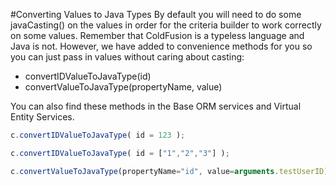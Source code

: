 #Converting Values to Java Types
By default you will need to do some javaCasting() on the values in order for the criteria builder to work correctly on some values. Remember that ColdFusion is a typeless language and Java is not. However, we have added to convenience methods for you so you can just pass in values without caring about casting:

* convertIDValueToJavaType(id)
* convertValueToJavaType(propertyName, value)

You can also find these methods in the Base ORM services and Virtual Entity Services.

```javascript
c.convertIDValueToJavaType( id = 123 );

c.convertIDValueToJavaType( id = ["1","2","3"] );

c.convertValueToJavaType(propertyName="id", value=arguments.testUserID)
```

